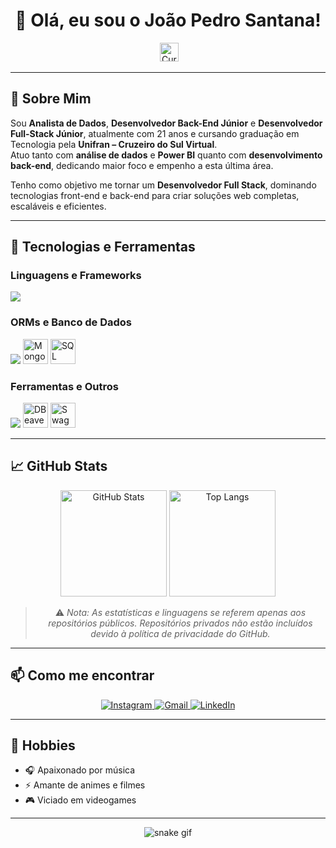 <div align="center">

# 👋 Olá, eu sou o João Pedro Santana!
<img src="https://komarev.com/ghpvc/?username=jpsantana6699&style=flat-square&color=7AB1F0" alt=""/>
<img height="30" src="https://cdn3.emoji.gg/emojis/6435-cursor.gif" alt="Cursor"/>

</div>

---

## 🚀 Sobre Mim

Sou **Analista de Dados**, **Desenvolvedor Back-End Júnior** e **Desenvolvedor Full-Stack Júnior**, atualmente com 21 anos e cursando graduação em Tecnologia pela **Unifran – Cruzeiro do Sul Virtual**.  
Atuo tanto com **análise de dados** e **Power BI** quanto com **desenvolvimento back-end**, dedicando maior foco e empenho a esta última área.

Tenho como objetivo me tornar um **Desenvolvedor Full Stack**, dominando tecnologias front-end e back-end para criar soluções web completas, escaláveis e eficientes.

---

## 🧠 Tecnologias e Ferramentas

<div align="left">
  
  ### Linguagens e Frameworks
  <img src="https://skillicons.dev/icons?i=html,css,javascript,typescript,nodejs,python"/>
 
  ### ORMs e Banco de Dados
  <img src="https://skillicons.dev/icons?i=sequelize,prisma,mongodb,mysql"/>
  <img src="https://cdn.jsdelivr.net/gh/devicons/devicon/icons/mongoose/mongoose-original-wordmark.svg" width="40" alt="Mongoose"/>
  <img src="https://cdn.jsdelivr.net/gh/devicons/devicon/icons/microsoftsqlserver/microsoftsqlserver-original.svg" width="40" alt="SQL Server"/>

  ### Ferramentas e Outros
  <img src="https://skillicons.dev/icons?i=docker,postman,jest,git,github"/>
  <img src="https://cdn.jsdelivr.net/gh/devicons/devicon/icons/dbeaver/dbeaver-original.svg" width="40" alt="DBeaver"/>
  <img src="https://cdn.jsdelivr.net/gh/devicons/devicon/icons/swagger/swagger-original.svg" width="40" alt="Swagger"/>

</div>

---

## 📈 GitHub Stats

<div align="center">
  <img height="170" src="https://github-readme-stats.vercel.app/api?username=jpsantana6699&show_icons=true&theme=radical&cache_seconds=1000" alt="GitHub Stats"/>
  <img height="170" src="https://github-readme-stats.vercel.app/api/top-langs/?username=jpsantana6699&layout=compact&theme=radical&cache_seconds=1200" alt="Top Langs"/>

> ⚠️ *Nota: As estatísticas e linguagens se referem apenas aos repositórios públicos. Repositórios privados não estão incluídos devido à política de privacidade do GitHub.*
</div>

---

## 📫 Como me encontrar

<div align="center">
  <a href="https://www.instagram.com/jpsantana9922/" target="_blank">
    <img src="https://img.shields.io/badge/-Instagram-%23E4405F?style=for-the-badge&logo=instagram&logoColor=white" alt="Instagram"/>
  </a>
  <a href="mailto:jpsantana003@gmail.com">
    <img src="https://img.shields.io/badge/Gmail-D14836?style=for-the-badge&logo=gmail&logoColor=white" alt="Gmail"/>
  </a>
  <a href="https://www.linkedin.com/in/jo%C3%A3o-pedro-santana-01570623a/" target="_blank">
    <img src="https://img.shields.io/badge/-LinkedIn-%230077B5?style=for-the-badge&logo=linkedin&logoColor=white" alt="LinkedIn"/>
  </a>
</div>

---

## 🎉 Hobbies

- 🎧 Apaixonado por música  
- ⚡️ Amante de animes e filmes  
- 🎮 Viciado em videogames  

---

<div align="center">

 ![snake gif](https://user-images.githubusercontent.com/112713600/210834429-99258731-0f98-46ea-b0cc-ccf38a664124.svg)

</div>


